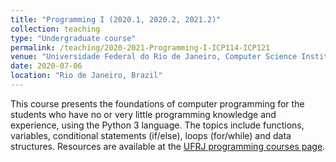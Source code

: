 ```yaml
---
title: "Programming I (2020.1, 2020.2, 2021.2)"
collection: teaching
type: "Undergraduate course"
permalink: /teaching/2020-2021-Programming-I-ICP114-ICP121
venue: "Universidade Federal do Rio de Janeiro, Computer Science Institute"
date: 2020-07-06
location: "Rio de Janeiro, Brazil"
---
```


This course presents the foundations of computer programming for the students who have no or very little programming knowledge and experience, using the Python 3 language. The topics include functions, variables, conditional statements (if/else), loops (for/while) and data structures. Resources are available at the [UFRJ programming courses page](https://dcc.ufrj.br/~pythonufrj/python1_37.html).


